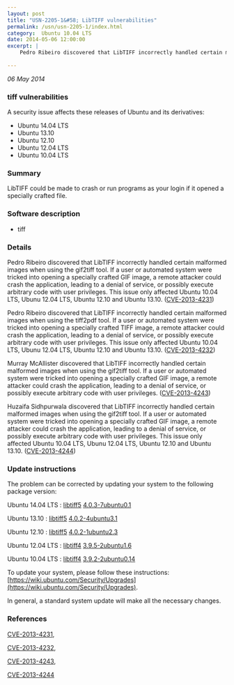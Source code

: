 ```yaml
---
layout: post
title: "USN-2205-1&#58; LibTIFF vulnerabilities"
permalink: /usn/usn-2205-1/index.html
category:  Ubuntu 10.04 LTS
date: 2014-05-06 12:00:00
excerpt: |
    Pedro Ribeiro discovered that LibTIFF incorrectly handled certain malformed images when using the gif2tiff tool. If a user or automated system were tricked into opening a specially crafted GIF image, a remote attacker could crash the application, leading to a denial of service, or possibly execute arbitrary code with user privileges. This issue only affected Ubuntu 10.04 LTS, Ubunu 12.04 LTS, Ubuntu 12.10 and Ubuntu 13.10. ([CVE-2013-4231](http://people.ubuntu.com/~ubuntu-security/cve/CVE-2013-4231))
    
--- 
```

 
 

*06 May 2014*

### tiff vulnerabilities

A security issue affects these releases of Ubuntu and its derivatives:

* Ubuntu 14.04 LTS
* Ubuntu 13.10
* Ubuntu 12.10
* Ubuntu 12.04 LTS
* Ubuntu 10.04 LTS

### Summary

LibTIFF could be made to crash or run programs as your login if it opened a specially crafted file.

### Software description

* tiff 

### Details

Pedro Ribeiro discovered that LibTIFF incorrectly handled certain malformed images when using the gif2tiff tool. If a user or automated system were tricked into opening a specially crafted GIF image, a remote attacker could crash the application, leading to a denial of service, or possibly execute arbitrary code with user privileges. This issue only affected Ubuntu 10.04 LTS, Ubunu 12.04 LTS, Ubuntu 12.10 and Ubuntu 13.10. ([CVE-2013-4231](http://people.ubuntu.com/~ubuntu-security/cve/CVE-2013-4231))

Pedro Ribeiro discovered that LibTIFF incorrectly handled certain malformed images when using the tiff2pdf tool. If a user or automated system were tricked into opening a specially crafted TIFF image, a remote attacker could crash the application, leading to a denial of service, or possibly execute arbitrary code with user privileges. This issue only affected Ubuntu 10.04 LTS, Ubunu 12.04 LTS, Ubuntu 12.10 and Ubuntu 13.10. ([CVE-2013-4232](http://people.ubuntu.com/~ubuntu-security/cve/CVE-2013-4232))

Murray McAllister discovered that LibTIFF incorrectly handled certain malformed images when using the gif2tiff tool. If a user or automated system were tricked into opening a specially crafted GIF image, a remote attacker could crash the application, leading to a denial of service, or possibly execute arbitrary code with user privileges. ([CVE-2013-4243](http://people.ubuntu.com/~ubuntu-security/cve/CVE-2013-4243))

Huzaifa Sidhpurwala discovered that LibTIFF incorrectly handled certain malformed images when using the gif2tiff tool. If a user or automated system were tricked into opening a specially crafted GIF image, a remote attacker could crash the application, leading to a denial of service, or possibly execute arbitrary code with user privileges. This issue only affected Ubuntu 10.04 LTS, Ubunu 12.04 LTS, Ubuntu 12.10 and Ubuntu 13.10. ([CVE-2013-4244](http://people.ubuntu.com/~ubuntu-security/cve/CVE-2013-4244)) 

### Update instructions

The problem can be corrected by updating your system to the following package version:

Ubuntu 14.04 LTS
 : [libtiff5](https://launchpad.net/ubuntu/+source/tiff) <span> [4.0.3-7ubuntu0.1](https://launchpad.net/ubuntu/+source/tiff/4.0.3-7ubuntu0.1) </span> 

Ubuntu 13.10
 : [libtiff5](https://launchpad.net/ubuntu/+source/tiff) <span> [4.0.2-4ubuntu3.1](https://launchpad.net/ubuntu/+source/tiff/4.0.2-4ubuntu3.1) </span> 

Ubuntu 12.10
 : [libtiff5](https://launchpad.net/ubuntu/+source/tiff) <span> [4.0.2-1ubuntu2.3](https://launchpad.net/ubuntu/+source/tiff/4.0.2-1ubuntu2.3) </span> 

Ubuntu 12.04 LTS
 : [libtiff4](https://launchpad.net/ubuntu/+source/tiff) <span> [3.9.5-2ubuntu1.6](https://launchpad.net/ubuntu/+source/tiff/3.9.5-2ubuntu1.6) </span> 

Ubuntu 10.04 LTS
 : [libtiff4](https://launchpad.net/ubuntu/+source/tiff) <span> [3.9.2-2ubuntu0.14](https://launchpad.net/ubuntu/+source/tiff/3.9.2-2ubuntu0.14) </span> 

To update your system, please follow these instructions: [https://wiki.ubuntu.com/Security/Upgrades](https://wiki.ubuntu.com/Security/Upgrades).

In general, a standard system update will make all the necessary changes. 

### References

 
 [CVE-2013-4231](http://people.ubuntu.com/~ubuntu-security/cve/CVE-2013-4231), 

 [CVE-2013-4232](http://people.ubuntu.com/~ubuntu-security/cve/CVE-2013-4232), 

 [CVE-2013-4243](http://people.ubuntu.com/~ubuntu-security/cve/CVE-2013-4243), 

 [CVE-2013-4244](http://people.ubuntu.com/~ubuntu-security/cve/CVE-2013-4244)
 

